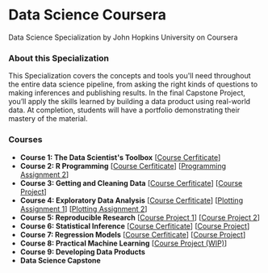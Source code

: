 # Data Science Coursera
Data Science Specialization by John Hopkins University on Coursera

### About this Specialization
This Specialization covers the concepts and tools you'll need throughout the entire data science pipeline, from asking the right kinds of questions to making inferences and publishing results. In the final Capstone Project, you’ll apply the skills learned by building a data product using real-world data. At completion, students will have a portfolio demonstrating their mastery of the material.

### Courses
* <b>Course 1: The Data Scientist's Toolbox</b> [<a href="https://www.coursera.org/account/accomplishments/verify/FCET2WQLZXYB">Course Cerfiticate</a>]
* <b>Course 2: R Programming</b> [<a href="https://www.coursera.org/account/accomplishments/verify/CKM53ZCKXSDP">Course Cerfiticate</a>] [<a href="https://github.com/xujiachang1024/R_Programming">Programming Assignment 2</a>]
* <b>Course 3: Getting and Cleaning Data</b> [<a href="https://www.coursera.org/account/accomplishments/verify/42C5PSE4RZC4">Course Cerfiticate</a>] [<a href="https://github.com/xujiachang1024/CleaningData_Project">Course Project</a>]
* <b>Course 4: Exploratory Data Analysis</b> [<a href="https://www.coursera.org/account/accomplishments/verify/CY39NQWQFUQV">Course Cerfiticate</a>] [<a href="https://github.com/xujiachang1024/Exploratory_Plotting1">Plotting Assignment 1</a>] [<a href="https://github.com/xujiachang1024/Exploratory_Plotting2">Plotting Assignment 2</a>]
* <b>Course 5: Reproducible Research</b> [<a href="https://github.com/xujiachang1024/WalkingPattern_Analysis">Course Project 1</a>] [<a href="https://github.com/xujiachang1024/Storm_Analysis">Course Project 2</a>]
* <b>Course 6: Statistical Inference</b> [<a href="https://https://www.coursera.org/account/accomplishments/verify/F8R2KBMF68XK">Course Cerfiticate</a>] [<a href="https://github.com/xujiachang1024/StatsInference_Project">Course Project</a>]
* <b>Course 7: Regression Models</b> [<a href="https://www.coursera.org/account/accomplishments/verify/76U3EULEGP7Z">Course Cerfiticate</a>] [<a href="https://github.com/xujiachang1024/FuelEfficiency_Analysis">Course Project</a>]
* <b>Course 8: Practical Machine Learning</b> [<a href="https://github.com/xujiachang1024/HumanActivity_Prediction">Course Project (WIP)</a>]
* <b>Course 9: Developing Data Products</b>
* <b>Data Science Capstone</b>
